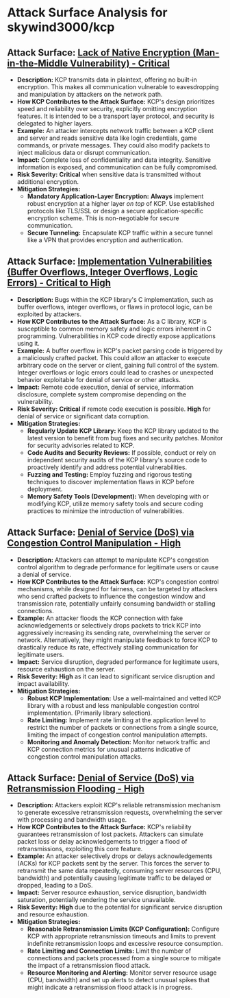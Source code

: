 # Attack Surface Analysis for skywind3000/kcp

## Attack Surface: [Lack of Native Encryption (Man-in-the-Middle Vulnerability) - Critical](./attack_surfaces/lack_of_native_encryption__man-in-the-middle_vulnerability__-_critical.md)

*   **Description:** KCP transmits data in plaintext, offering no built-in encryption. This makes all communication vulnerable to eavesdropping and manipulation by attackers on the network path.
*   **How KCP Contributes to the Attack Surface:** KCP's design prioritizes speed and reliability over security, explicitly omitting encryption features. It is intended to be a transport layer protocol, and security is delegated to higher layers.
*   **Example:** An attacker intercepts network traffic between a KCP client and server and reads sensitive data like login credentials, game commands, or private messages. They could also modify packets to inject malicious data or disrupt communication.
*   **Impact:** Complete loss of confidentiality and data integrity. Sensitive information is exposed, and communication can be fully compromised.
*   **Risk Severity:** **Critical** when sensitive data is transmitted without additional encryption.
*   **Mitigation Strategies:**
    *   **Mandatory Application-Layer Encryption:**  **Always** implement robust encryption at a higher layer *on top* of KCP. Use established protocols like TLS/SSL or design a secure application-specific encryption scheme. This is non-negotiable for secure communication.
    *   **Secure Tunneling:** Encapsulate KCP traffic within a secure tunnel like a VPN that provides encryption and authentication.

## Attack Surface: [Implementation Vulnerabilities (Buffer Overflows, Integer Overflows, Logic Errors) - Critical to High](./attack_surfaces/implementation_vulnerabilities__buffer_overflows__integer_overflows__logic_errors__-_critical_to_hig_77eb3809.md)

*   **Description:** Bugs within the KCP library's C implementation, such as buffer overflows, integer overflows, or flaws in protocol logic, can be exploited by attackers.
*   **How KCP Contributes to the Attack Surface:** As a C library, KCP is susceptible to common memory safety and logic errors inherent in C programming. Vulnerabilities in KCP code directly expose applications using it.
*   **Example:** A buffer overflow in KCP's packet parsing code is triggered by a maliciously crafted packet. This could allow an attacker to execute arbitrary code on the server or client, gaining full control of the system. Integer overflows or logic errors could lead to crashes or unexpected behavior exploitable for denial of service or other attacks.
*   **Impact:** Remote code execution, denial of service, information disclosure, complete system compromise depending on the vulnerability.
*   **Risk Severity:** **Critical** if remote code execution is possible. **High** for denial of service or significant data corruption.
*   **Mitigation Strategies:**
    *   **Regularly Update KCP Library:**  Keep the KCP library updated to the latest version to benefit from bug fixes and security patches. Monitor for security advisories related to KCP.
    *   **Code Audits and Security Reviews:**  If possible, conduct or rely on independent security audits of the KCP library's source code to proactively identify and address potential vulnerabilities.
    *   **Fuzzing and Testing:** Employ fuzzing and rigorous testing techniques to discover implementation flaws in KCP before deployment.
    *   **Memory Safety Tools (Development):** When developing with or modifying KCP, utilize memory safety tools and secure coding practices to minimize the introduction of vulnerabilities.

## Attack Surface: [Denial of Service (DoS) via Congestion Control Manipulation - High](./attack_surfaces/denial_of_service__dos__via_congestion_control_manipulation_-_high.md)

*   **Description:** Attackers can attempt to manipulate KCP's congestion control algorithm to degrade performance for legitimate users or cause a denial of service.
*   **How KCP Contributes to the Attack Surface:** KCP's congestion control mechanisms, while designed for fairness, can be targeted by attackers who send crafted packets to influence the congestion window and transmission rate, potentially unfairly consuming bandwidth or stalling connections.
*   **Example:** An attacker floods the KCP connection with fake acknowledgements or selectively drops packets to trick KCP into aggressively increasing its sending rate, overwhelming the server or network. Alternatively, they might manipulate feedback to force KCP to drastically reduce its rate, effectively stalling communication for legitimate users.
*   **Impact:** Service disruption, degraded performance for legitimate users, resource exhaustion on the server.
*   **Risk Severity:** **High** as it can lead to significant service disruption and impact availability.
*   **Mitigation Strategies:**
    *   **Robust KCP Implementation:** Use a well-maintained and vetted KCP library with a robust and less manipulable congestion control implementation. (Primarily library selection).
    *   **Rate Limiting:** Implement rate limiting at the application level to restrict the number of packets or connections from a single source, limiting the impact of congestion control manipulation attempts.
    *   **Monitoring and Anomaly Detection:** Monitor network traffic and KCP connection metrics for unusual patterns indicative of congestion control manipulation attacks.

## Attack Surface: [Denial of Service (DoS) via Retransmission Flooding - High](./attack_surfaces/denial_of_service__dos__via_retransmission_flooding_-_high.md)

*   **Description:** Attackers exploit KCP's reliable retransmission mechanism to generate excessive retransmission requests, overwhelming the server with processing and bandwidth usage.
*   **How KCP Contributes to the Attack Surface:** KCP's reliability guarantees retransmission of lost packets. Attackers can simulate packet loss or delay acknowledgements to trigger a flood of retransmissions, exploiting this core feature.
*   **Example:** An attacker selectively drops or delays acknowledgements (ACKs) for KCP packets sent by the server. This forces the server to retransmit the same data repeatedly, consuming server resources (CPU, bandwidth) and potentially causing legitimate traffic to be delayed or dropped, leading to a DoS.
*   **Impact:** Server resource exhaustion, service disruption, bandwidth saturation, potentially rendering the service unavailable.
*   **Risk Severity:** **High** due to the potential for significant service disruption and resource exhaustion.
*   **Mitigation Strategies:**
    *   **Reasonable Retransmission Limits (KCP Configuration):** Configure KCP with appropriate retransmission timeouts and limits to prevent indefinite retransmission loops and excessive resource consumption.
    *   **Rate Limiting and Connection Limits:** Limit the number of connections and packets processed from a single source to mitigate the impact of a retransmission flood attack.
    *   **Resource Monitoring and Alerting:** Monitor server resource usage (CPU, bandwidth) and set up alerts to detect unusual spikes that might indicate a retransmission flood attack is in progress.

